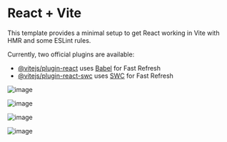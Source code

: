 # React + Vite

This template provides a minimal setup to get React working in Vite with HMR and some ESLint rules.

Currently, two official plugins are available:

- [@vitejs/plugin-react](https://github.com/vitejs/vite-plugin-react/blob/main/packages/plugin-react/README.md) uses [Babel](https://babeljs.io/) for Fast Refresh
- [@vitejs/plugin-react-swc](https://github.com/vitejs/vite-plugin-react-swc) uses [SWC](https://swc.rs/) for Fast Refresh

![image](https://github.com/IndriesAndrei/react-pizza-ordering-app/assets/24415865/37049a74-5af9-4811-bc8b-503b3b649fcb)

![image](https://github.com/IndriesAndrei/react-pizza-ordering-app/assets/24415865/5353f977-e79d-4098-8a89-e8ad6796750f)

![image](https://github.com/IndriesAndrei/react-pizza-ordering-app/assets/24415865/4c26819a-9890-401d-9cd2-28cf1939ffc9)

  
![image](https://github.com/IndriesAndrei/react-pizza-ordering-app/assets/24415865/542c1907-219d-4566-9536-31181c322c03)
